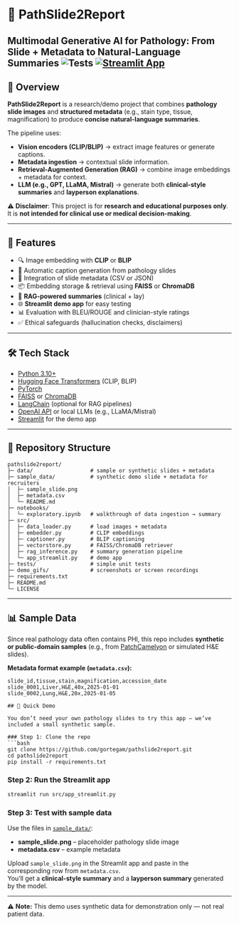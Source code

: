 # 🧬 PathSlide2Report
**Multimodal Generative AI for Pathology: From Slide + Metadata to Natural-Language Summaries**
![Tests](https://github.com/gortegam/pathslide2report/actions/workflows/tests.yml/badge.svg)
[![Streamlit App](https://static.streamlit.io/badges/streamlit_badge_black_white.svg)](https://pathslide2report.streamlit.app)
---

## 📌 Overview
**PathSlide2Report** is a research/demo project that combines **pathology slide images** and **structured metadata** (e.g., stain type, tissue, magnification) to produce **concise natural-language summaries**.  

The pipeline uses:
- **Vision encoders (CLIP/BLIP)** → extract image features or generate captions.
- **Metadata ingestion** → contextual slide information.
- **Retrieval-Augmented Generation (RAG)** → combine image embeddings + metadata for context.
- **LLM (e.g., GPT, LLaMA, Mistral)** → generate both **clinical-style summaries** and **layperson explanations**.

⚠️ **Disclaimer**: This project is for **research and educational purposes only**. It is **not intended for clinical use or medical decision-making**.  

---

## 🚀 Features
- 🔍 Image embedding with **CLIP** or **BLIP**
- 📝 Automatic caption generation from pathology slides
- 📑 Integration of slide metadata (CSV or JSON)
- 📦 Embedding storage & retrieval using **FAISS** or **ChromaDB**
- 🤖 **RAG-powered summaries** (clinical + lay)
- 🌐 **Streamlit demo app** for easy testing
- 📊 Evaluation with BLEU/ROUGE and clinician-style ratings
- ✅ Ethical safeguards (hallucination checks, disclaimers)

---

## 🛠️ Tech Stack
- [Python 3.10+](https://www.python.org/)  
- [Hugging Face Transformers](https://huggingface.co/docs/transformers/index) (CLIP, BLIP)  
- [PyTorch](https://pytorch.org/)  
- [FAISS](https://github.com/facebookresearch/faiss) or [ChromaDB](https://www.trychroma.com/)  
- [LangChain](https://www.langchain.com/) (optional for RAG pipelines)  
- [OpenAI API](https://platform.openai.com/) or local LLMs (e.g., LLaMA/Mistral)  
- [Streamlit](https://streamlit.io/) for the demo app  

---

## 📂 Repository Structure


```
pathslide2report/
├─ data/                  # sample or synthetic slides + metadata
├─ sample_data/           # synthetic demo slide + metadata for recruiters
│  ├─ sample_slide.png
│  ├─ metadata.csv
│  └─ README.md
├─ notebooks/
│  └─ exploratory.ipynb   # walkthrough of data ingestion → summary
├─ src/
│  ├─ data_loader.py      # load images + metadata
│  ├─ embedder.py         # CLIP embeddings
│  ├─ captioner.py        # BLIP captioning
│  ├─ vectorstore.py      # FAISS/ChromaDB retriever
│  ├─ rag_inference.py    # summary generation pipeline
│  └─ app_streamlit.py    # demo app
├─ tests/                 # simple unit tests
├─ demo_gifs/             # screenshots or screen recordings
├─ requirements.txt
├─ README.md
└─ LICENSE
```




---

## 📊 Sample Data
Since real pathology data often contains PHI, this repo includes **synthetic or public-domain samples** (e.g., from [PatchCamelyon](https://github.com/basveeling/pcam) or simulated H&E slides).  

**Metadata format example (`metadata.csv`):**
```csv
slide_id,tissue,stain,magnification,accession_date
slide_0001,Liver,H&E,40x,2025-01-01
slide_0002,Lung,H&E,20x,2025-01-05

## 🧪 Quick Demo

You don’t need your own pathology slides to try this app — we’ve included a small synthetic sample.

### Step 1: Clone the repo
```bash
git clone https://github.com/gortegam/pathslide2report.git
cd pathslide2report
pip install -r requirements.txt
```

### Step 2: Run the Streamlit app
```bash
streamlit run src/app_streamlit.py
```

### Step 3: Test with sample data
Use the files in [`sample_data/`](sample_data/):

- **sample_slide.png** – placeholder pathology slide image  
- **metadata.csv** – example metadata  

Upload `sample_slide.png` in the Streamlit app and paste in the corresponding row from `metadata.csv`.  
You’ll get a **clinical-style summary** and a **layperson summary** generated by the model.

---

⚠️ **Note:** This demo uses synthetic data for demonstration only — not real patient data.
